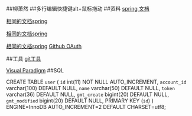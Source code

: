 ##柳萧然
##多行编辑快捷键alt+鼠标拖动
##资料
[spring 文档](https://spring.io/guides/)

[相同的文档spring](https://spring.io/guides/gs/serving-web-content/)

[相同的文档spring](https://spring.io/guides/gs/serving-web-content/)

[相同的文档spring](https://spring.io/guides/gs/serving-web-content/)
[Github OAuth](https://developer.github.com/apps/building-oauth-apps/creating-an-oauth-app/)

##工具
[git工具](https://git-scm.com/download)

[Visual Paradigm](https://www.visual-paradigm.com)
##SQL

CREATE TABLE `user` (
  `id` int(11) NOT NULL AUTO_INCREMENT,
  `account_id` varchar(100) DEFAULT NULL,
  `name` varchar(50) DEFAULT NULL,
  `token` varchar(36) DEFAULT NULL,
  `gmt_create` bigint(20) DEFAULT NULL,
  `gmt_modified` bigint(20) DEFAULT NULL,
  PRIMARY KEY (`id`)
) ENGINE=InnoDB AUTO_INCREMENT=2 DEFAULT CHARSET=utf8;
